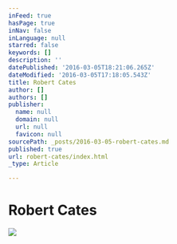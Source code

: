 ```yaml
---
inFeed: true
hasPage: true
inNav: false
inLanguage: null
starred: false
keywords: []
description: ''
datePublished: '2016-03-05T18:21:06.265Z'
dateModified: '2016-03-05T17:18:05.543Z'
title: Robert Cates
author: []
authors: []
publisher:
  name: null
  domain: null
  url: null
  favicon: null
sourcePath: _posts/2016-03-05-robert-cates.md
published: true
url: robert-cates/index.html
_type: Article

---
```

# Robert Cates
![](https://the-grid-user-content.s3-us-west-2.amazonaws.com/c916af47-4076-4ff2-b4be-c2ae0556d5d6.jpg)